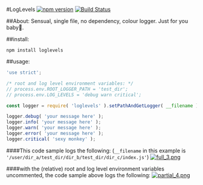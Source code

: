 #LogLevels [![npm version](https://badge.fury.io/js/loglevels.svg)](https://badge.fury.io/js/loglevels) [![Build Status](https://travis-ci.org/msteckyefantis/loglevels.svg?branch=master)](https://travis-ci.org/msteckyefantis/loglevels)

##About:
Sensual, single file, no dependency, colour logger. Just for you baby🐬.

##install:

```
npm install loglevels
```

##usage:

```.js
'use strict';

/* root and log level environment variables: */
// process.env.ROOT_LOGGER_PATH = 'test_dir';
// process.env.LOG_LEVELS = 'debug warn critical';

const logger = require( 'loglevels' ).setPathAndGetLogger( __filename );

logger.debug( 'your message here' );
logger.info( 'your message here' );
logger.warn( 'your message here' );
logger.error( 'your message here' );
logger.critical( 'sexy monkey' );
```

####This code sample logs the following:
(`__filename` in this example is `'/user/dir_a/test_dir/dir_b/test_dir/dir_c/index.js'`)
[![full_3.png](https://s16.postimg.org/yojpptcgl/full_3.png)](https://postimg.org/image/kuvd0rjv5/)


####with the (relative) root and log level environment variables uncommented, the code sample above logs the following:
[![partial_4.png](https://s3.postimg.org/be4k4luj7/partial_4.png)](https://postimg.org/image/z53xmpuq7/)
